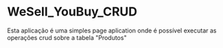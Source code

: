 # WeSell_YouBuy_CRUD
Esta aplicação é uma simples page aplication onde é possível executar as operações crud sobre a tabela "Produtos"
